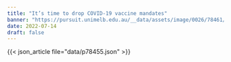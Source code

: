 ```yaml
---
title: "It’s time to drop COVID-19 vaccine mandates"
banner: "https://pursuit.unimelb.edu.au/__data/assets/image/0026/78461/36211bef9158acafb399753d497c53d9bf32743c.jpg"
date: 2022-07-14
draft: false
---
```


{{< json_article file="data/p78455.json" >}}